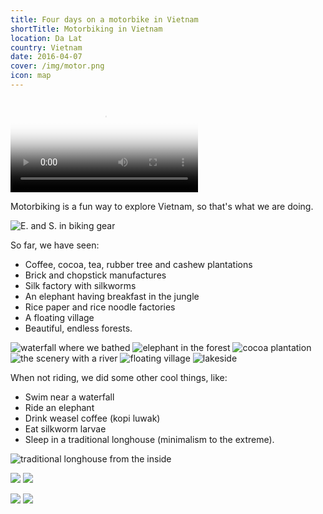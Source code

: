 ```yaml
---
title: Four days on a motorbike in Vietnam
shortTitle: Motorbiking in Vietnam
location: Da Lat
country: Vietnam
date: 2016-04-07
cover: /img/motor.png
icon: map
---
```


<video src="/video/vn_mot.mp4" poster="/video/vn_mot.png"  autoplay loop>
</video>

Motorbiking is a fun way to explore Vietnam, so that's what we are doing.

![E. and S. in biking gear](../../img/0407-1.jpg)

So far, we have seen:
- Coffee, cocoa, tea, rubber tree and cashew plantations
- Brick and chopstick manufactures
- Silk factory with silkworms
- An elephant having breakfast in the jungle
- Rice paper and rice noodle factories
- A floating village
- Beautiful, endless forests.

![waterfall where we bathed](../../img/0407-3.jpg)
![elephant in the forest](../../img/0407-4.jpg)
![cocoa plantation](../../img/0407-5.jpg)
![the scenery with a river](../../img/0407-6.jpg)
![floating village](../../img/0407-7.jpg)
![lakeside](../../img/0407-8.jpg)

When not riding, we did some other cool things, like:
- Swim near a waterfall
- Ride an elephant
- Drink weasel coffee (kopi luwak)
- Eat silkworm larvae
- Sleep in a traditional longhouse (minimalism to the extreme).

![traditional longhouse from the inside](../../img/0407-2.jpg)

![](../../img/000069.jpg)
![](../../img/000063.jpg)

![](../../img/000050.jpg)
![](../../img/000053.jpg)
